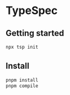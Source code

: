 # TypeSpec

## Getting started

```bash
npx tsp init
```

## Install

```bash
pnpm install
pnpm compile
```
